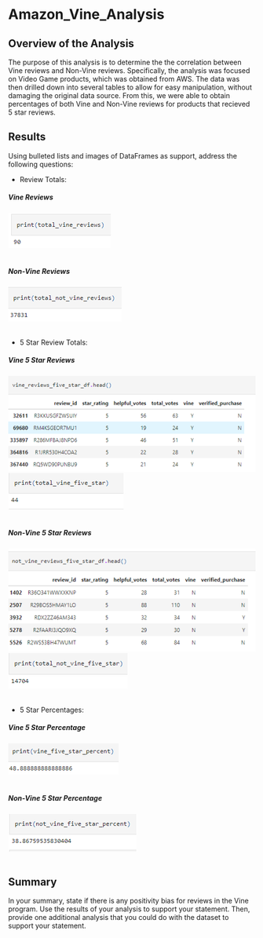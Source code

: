 # Amazon_Vine_Analysis

## Overview of the Analysis
The purpose of this analysis is to determine the the correlation between Vine reviews and Non-Vine reviews.  Specifically, the analysis was focused on Video Game products, which was obtained from AWS.  The data was then drilled down into several tables to allow for easy manipulation, without damaging the original data source.  From this, we were able to obtain percentages of both Vine and Non-Vine reviews for products that recieved 5 star reviews.

## Results

Using bulleted lists and images of DataFrames as support, address the following questions:

-  Review Totals:
<div class="container" align="left">
  <div style="background-image">
    <h5 align="left">Vine Reviews</h5>
    <img src="https://github.com/nseddon/Amazon_Vine_Analysis/blob/main/images/Total_Vine.PNG">
  </div>
</div><br>

<div class="container" align="left">
  <div style="background-image">
    <h5 align="left">Non-Vine Reviews</h5>
    <img src="https://github.com/nseddon/Amazon_Vine_Analysis/blob/main/images/Total_NonVine.PNG">
  </div>
</div><br>

-  5 Star Review Totals:
<div class="container" align="left">
  <div style="background-image">
    <h5 align="left">Vine 5 Star Reviews</h5>
    <img src="https://github.com/nseddon/Amazon_Vine_Analysis/blob/main/images/Vine_5star_table.PNG">
    <img src="https://github.com/nseddon/Amazon_Vine_Analysis/blob/main/images/Vine_5star.PNG">
  </div>
</div><br>

<div class="container" align="left">
  <div style="background-image">
    <h5 align="left">Non-Vine 5 Star Reviews</h5>
    <img src="https://github.com/nseddon/Amazon_Vine_Analysis/blob/main/images/Non_Vine_5star_table.PNG">
    <img src="https://github.com/nseddon/Amazon_Vine_Analysis/blob/main/images/NonVine_5star.PNG">
  </div>
</div><br>

-  5 Star Percentages:
<div class="container" align="left">
  <div style="background-image">
    <h5 align="left">Vine 5 Star Percentage</h5>
    <img src="https://github.com/nseddon/Amazon_Vine_Analysis/blob/main/images/Vine_percent.PNG">
  </div>
</div><br>

<div class="container" align="left">
  <div style="background-image">
    <h5 align="left">Non-Vine 5 Star Percentage</h5>
    <img src="https://github.com/nseddon/Amazon_Vine_Analysis/blob/main/images/NonVine_Percent.PNG">
  </div>
</div><br>


## Summary
In your summary, state if there is any positivity bias for reviews in the Vine program. Use the results of your analysis to support your statement. Then, provide one additional analysis that you could do with the dataset to support your statement.
